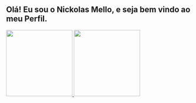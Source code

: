 ## Olá! Eu sou o Nickolas Mello, e seja bem vindo ao meu Perfil.
<table>
  <a href="https://github.com/mellonickolas">
  <img height="180em" src="https://github-readme-stats.vercel.app/api?username=mellonickolas&show_icons=true&theme=tokyonight&include_all_commits=true&count_private=true"/>
  <img height="180em" src="https://github-readme-stats.vercel.app/api/top-langs/?username=mellonickolas&layout=compact&langs_count=6&theme=tokyonight"/>
</table>
<!--
**MelloNickolas/MelloNIckolas** is a ✨ _special_ ✨ repository because its `README.md` (this file) appears on your GitHub profile.

Here are some ideas to get you started:

- 🔭 I’m currently working on ...
- 🌱 I’m currently learning ...
- 👯 I’m looking to collaborate on ...
- 🤔 I’m looking for help with ...
- 💬 Ask me about ...
- 📫 How to reach me: ...
- 😄 Pronouns: ...
- ⚡ Fun fact: ...
-->
